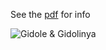 See the [pdf](https://github.com/gidole/Gidole-Typefaces/blob/master/Resources/GidoleFont/Readme+Characters.pdf?raw=true) for info

![Gidole & Gidolinya](https://raw.githubusercontent.com/gidole/Gidole-Typefaces/master/Resources/GidoleScreenshots/gidoleopensourcemoderndinsquare.png)
